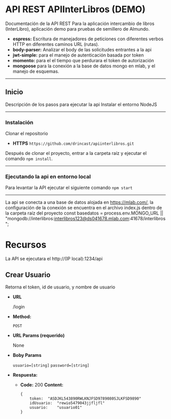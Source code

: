 # API REST APIInterLibros (DEMO)

Documentación de la API REST Para la aplicación intercambio de libros (InterLibro), aplicación demo para pruebas de semillero de Almundo.
* **espress:** Escritura de manejadores de peticiones con diferentes verbos HTTP en diferentes caminos URL (rutas).
* **body-parser:** Analizar el body de las solicitudes entrantes a la api
* **jwt-simple:** para el manejo de autenticación basada por token
* **momento:** para el el tiempo que perdurara el token de autorización
* **mongoose** para la conexión a la base de datos mongo en mlab, y el manejo de esquemas.

---

## **Inicio**
Descripción de los pasos para ejecutar la api
Instalar el entorno NodeJS

---

### **Instalación**
Clonar el repositorio 
* **HTTPS** `https://github.com/drincast/apiinterlibros.git`

Después de clonar el proyecto, entrar a la carpeta raíz y ejecutar el comando `npm install`.

---

### **Ejecutando la api en entorno local**
Para levantar la API ejecutar el siguiente comando `npm start`

---

La api se conecta a una base de datos alojada en https://mlab.com/, la configuración de la conexión se encuentra en el archivo index.js dentro de la carpeta raíz del proyecto
const basedatos = process.env.MONGO_URL || "mongodb://interlibros:interlibros123@ds041678.mlab.com:41678/interlibros";
# Recursos
La API se ejecutara el http://(IP local):1234/api

**Crear Usuario**
----
  Retorna el token, id de usuario, y nombre de usuario

* **URL**

  /login
  
* **Method:**

  `POST`
  
*  **URL Params (requerido)**

    None

* **Boby Params**

  `usuario=[string]`
  `password=[string]`

* **Respuesta:**

  * **Code:** 200
    **Content:** 
    ```
    {
        token:	"ASDJKL543890RWLKNJFSD9789080SJLKFSD9890"
        idUsuario:	"rewio5479043jjfljfl"
        usuario:	"usuario01"
    }


